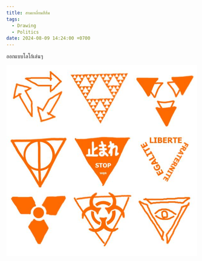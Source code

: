 ```yaml
---
title: สามเหลี่ยมสีส้ม
tags:
  - Drawing
  - Politics
date: 2024-08-09 14:24:00 +0700
---
```


ออกแบบโลโก้เล่นๆ

![](/images/clipart/misc/orange-triangles.jpg)